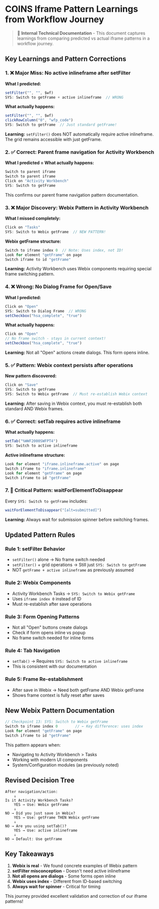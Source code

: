 # COINS Iframe Pattern Learnings from Workflow Journey

> 📌 **Internal Technical Documentation** - This document captures learnings from comparing predicted vs actual iframe patterns in a workflow journey.

## Key Learnings and Pattern Corrections

### 1. ❌ **Major Miss: No active inlineframe after setFilter**

**What I predicted:**
```javascript
setFilter("", "", $wf)
SYS: Switch to getFrame + active inlineframe  // WRONG
```

**What actually happens:**
```javascript
setFilter("", "", $wf)
clickRowColumn("0", "wfp_code")
SYS: Switch to getFrame  // Just standard getFrame!
```

**Learning:** `setFilter()` does NOT automatically require active inlineframe. The grid remains accessible with just getFrame.

### 2. ✅ **Correct: Parent frame navigation for Activity Workbench**

**What I predicted = What actually happens:**
```javascript
Switch to parent iframe
Switch to parent iframe
Click on "Activity Workbench"
SYS: Switch to getFrame
```

This confirms our parent frame navigation pattern documentation.

### 3. ❌ **Major Discovery: Webix Pattern in Activity Workbench**

**What I missed completely:**
```javascript
Click on "Tasks"
SYS: Switch to Webix getFrame  // NEW PATTERN!
```

**Webix getFrame structure:**
```javascript
Switch to iframe index 0  // Note: Uses index, not ID!
Look for element "getFrame" on page
Switch iframe to id "getFrame"
```

**Learning:** Activity Workbench uses Webix components requiring special frame switching pattern.

### 4. ❌ **Wrong: No Dialog Frame for Open/Save**

**What I predicted:**
```javascript
Click on "Open"
SYS: Switch to Dialog Frame  // WRONG
setCheckbox("hsa_complete", "true")
```

**What actually happens:**
```javascript
Click on "Open"
// No frame switch - stays in current context!
setCheckbox("hsa_complete", "true")
```

**Learning:** Not all "Open" actions create dialogs. This form opens inline.

### 5. ✅ **Pattern: Webix context persists after operations**

**New pattern discovered:**
```javascript
Click on "Save"
SYS: Switch to getFrame
SYS: Switch to Webix getFrame  // Must re-establish Webix context
```

**Learning:** After saving in Webix context, you must re-establish both standard AND Webix frames.

### 6. ✅ **Correct: setTab requires active inlineframe**

**What actually happens:**
```javascript
setTab("%WWF2000SWFPT4")
SYS: Switch to active inlineframe
```

**Active inlineframe structure:**
```javascript
Look for element "iframe.inlineframe.active" on page
Switch iframe to "iframe.inlineframe"
Look for element "getFrame" on page
Switch iframe to id "getFrame"
```

### 7. 📝 **Critical Pattern: waitForElementToDisappear**

Every `SYS: Switch to getFrame` includes:
```javascript
waitForElementToDisappear("[alt=submitted]")
```

**Learning:** Always wait for submission spinner before switching frames.

## Updated Pattern Rules

### Rule 1: setFilter Behavior
- `setFilter()` alone → No frame switch needed
- `setFilter()` + grid operations → Still just `SYS: Switch to getFrame`
- NOT `getFrame + active inlineframe` as previously assumed

### Rule 2: Webix Components
- Activity Workbench Tasks → `SYS: Switch to Webix getFrame`
- Uses `iframe index 0` instead of ID
- Must re-establish after save operations

### Rule 3: Form Opening Patterns
- Not all "Open" buttons create dialogs
- Check if form opens inline vs popup
- No frame switch needed for inline forms

### Rule 4: Tab Navigation
- `setTab()` → Requires `SYS: Switch to active inlineframe`
- This is consistent with our documentation

### Rule 5: Frame Re-establishment
- After save in Webix → Need both getFrame AND Webix getFrame
- Shows frame context is fully reset after saves

## New Webix Pattern Documentation

```javascript
// Checkpoint 13: SYS: Switch to Webix getFrame
Switch to iframe index 0        // ← Key difference: uses index
Look for element "getFrame" on page
Switch iframe to id "getFrame"
```

This pattern appears when:
- Navigating to Activity Workbench > Tasks
- Working with modern UI components
- System/Configuration modules (as previously noted)

## Revised Decision Tree

```
After navigation/action:
    ↓
Is it Activity Workbench Tasks?
    YES → Use: Webix getFrame
    ↓
NO → Did you just save in Webix?
    YES → Use: getFrame THEN Webix getFrame
    ↓
NO → Are you using setTab()?
    YES → Use: active inlineframe
    ↓
NO → Default: Use getFrame
```

## Key Takeaways

1. **Webix is real** - We found concrete examples of Webix pattern
2. **setFilter misconception** - Doesn't need active inlineframe
3. **Not all opens are dialogs** - Some forms open inline
4. **Webix uses index** - Different from ID-based switching
5. **Always wait for spinner** - Critical for timing

This journey provided excellent validation and correction of our iframe patterns!